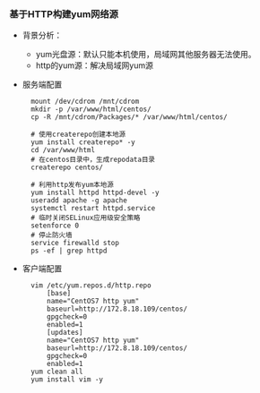 ### 基于HTTP构建yum网络源 ###
- 背景分析：
	- yum光盘源：默认只能本机使用，局域网其他服务器无法使用。
	- http的yum源：解决局域网yum源
- 服务端配置
		
		mount /dev/cdrom /mnt/cdrom
		mkdir -p /var/www/html/centos/
		cp -R /mnt/cdrom/Packages/* /var/www/html/centos/
		
		# 使用createrepo创建本地源
		yum install createrepo* -y
		cd /var/www/html
		# 在centos目录中，生成repodata目录
		createrepo centos/
		
		# 利用http发布yum本地源
		yum install httpd httpd-devel -y
		useradd apache -g apache
		systemctl restart httpd.service
		# 临时关闭SELinux应用级安全策略
		setenforce 0
		# 停止防火墙
		service firewalld stop
		ps -ef | grep httpd

- 客户端配置

		vim /etc/yum.repos.d/http.repo
			[base]
			name="CentOS7 http yum"
			baseurl=http://172.8.18.109/centos/
			gpgcheck=0
			enabled=1
			[updates]
			name="CentOS7 http yum"
			baseurl=http://172.8.18.109/centos/
			gpgcheck=0
			enabled=1
		yum clean all
		yum install vim -y